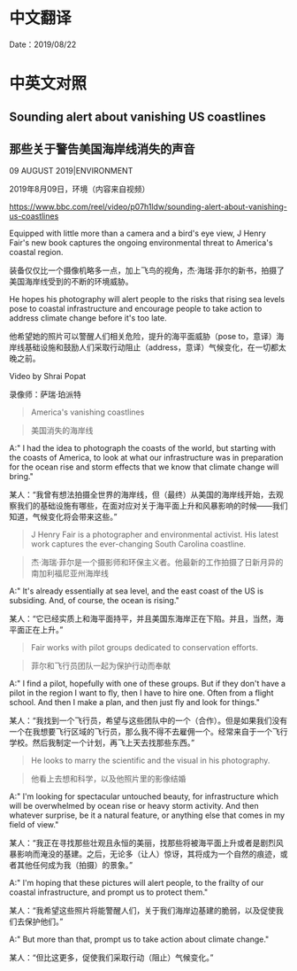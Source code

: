 # 中文翻译

Date：2019/08/22

# 中英文对照

## Sounding alert about vanishing US coastlines

## 那些关于警告美国海岸线消失的声音

09 AUGUST 2019|ENVIRONMENT

2019年8月09日，环境（内容来自视频）

https://www.bbc.com/reel/video/p07h1ldw/sounding-alert-about-vanishing-us-coastlines

Equipped with little more than a camera and a bird's eye view, J Henry Fair's new book captures the ongoing environmental threat to America's coastal region.

装备仅仅比一个摄像机略多一点，加上飞鸟的视角，杰·海瑞·菲尔的新书，拍摄了美国海岸线受到的不断的环境威胁。

He hopes his photography will alert people to the risks that rising sea levels pose to coastal infrastructure and encourage people to take action to address climate change before it's too late.

他希望她的照片可以警醒人们相关危险，提升的海平面威胁（pose to，意译）海岸线基础设施和鼓励人们采取行动阻止（address，意译）气候变化，在一切都太晚之前。

Video by Shrai Popat

录像师：萨瑞·珀派特

> America's vanishing coastlines

> 美国消失的海岸线

A:" I had the idea to photograph the coasts of the world, but starting with the coasts of America, to look at what our infrastructure was in preparation for the ocean rise and storm effects that we know that climate change will bring."

某人：“我曾有想法拍摄全世界的海岸线，但（最终）从美国的海岸线开始，去观察我们的基础设施有哪些，在面对应对关于海平面上升和风暴影响的时候——我们知道，气候变化将会带来这些。”

> J Henry Fair is a photographer and environmental activist. His latest work captures the ever-changing South Carolina coastline.

>杰·海瑞·菲尔是一个摄影师和环保主义者。他最新的工作拍摄了日新月异的南加利福尼亚州海岸线

A:" It's already essentially at sea level, and the east coast of the US is subsiding. And, of course, the ocean is rising."

某人：“它已经实质上和海平面持平，并且美国东海岸正在下陷。并且，当然，海平面正在上升。”

> Fair works with pilot groups dedicated to conservation efforts.

> 菲尔和飞行员团队一起为保护行动而奉献

A:" I find a pilot, hopefully with one of these groups. But if they don't have a pilot in the region I want to fly, then I have to hire one. Often from a flight school. And then I make a plan, and then just fly and look for things."

某人：“我找到一个飞行员，希望与这些团队中的一个（合作）。但是如果我们没有一个在我想要飞行区域的飞行员，那么我不得不去雇佣一个。经常来自于一个飞行学校。然后我制定一个计划，再飞上天去找那些东西。”

> He looks to marry the scientific and the visual in his photography.

> 他看上去想和科学，以及他照片里的影像结婚

A:" I'm looking for spectacular untouched beauty, for infrastructure which will be overwhelmed by ocean rise or heavy storm activity. And then whatever surprise, be it a natural feature, or anything else that comes in my field of view."

某人：“我正在寻找那些壮观且永恒的美丽，找那些将被海平面上升或者是剧烈风暴影响而淹没的基建。之后，无论多（让人）惊讶，其将成为一个自然的痕迹，或者其他任何成为我（拍摄）的景象。”

A:" I'm hoping that these pictures will alert people, to the frailty of our coastal infrastructure, and prompt us to protect them."

某人：“我希望这些照片将能警醒人们，关于我们海岸边基建的脆弱，以及促使我们去保护他们。”

A:" But more than that, prompt us to take action about climate change."

某人：“但比这更多，促使我们采取行动（阻止）气候变化。”